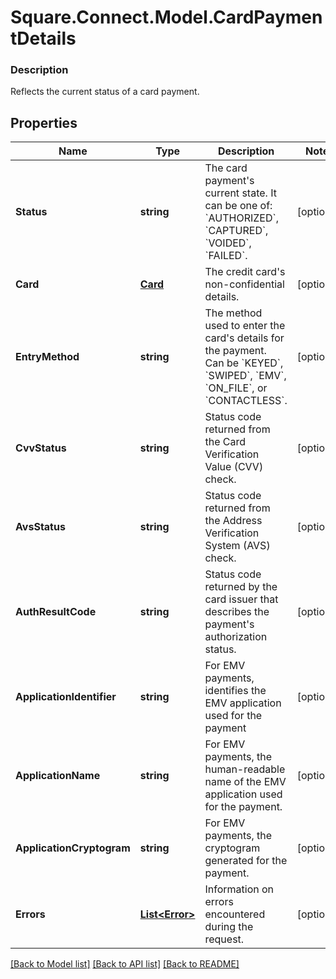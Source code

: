 # Square.Connect.Model.CardPaymentDetails

### Description

Reflects the current status of a card payment.

## Properties

Name | Type | Description | Notes
------------ | ------------- | ------------- | -------------
**Status** | **string** | The card payment&#39;s current state. It can be one of: &#x60;AUTHORIZED&#x60;, &#x60;CAPTURED&#x60;, &#x60;VOIDED&#x60;, &#x60;FAILED&#x60;. | [optional] 
**Card** | [**Card**](Card.md) | The credit card&#39;s non-confidential details. | [optional] 
**EntryMethod** | **string** | The method used to enter the card&#39;s details for the payment.  Can be &#x60;KEYED&#x60;, &#x60;SWIPED&#x60;, &#x60;EMV&#x60;, &#x60;ON_FILE&#x60;, or &#x60;CONTACTLESS&#x60;. | [optional] 
**CvvStatus** | **string** | Status code returned from the Card Verification Value (CVV) check. | [optional] 
**AvsStatus** | **string** | Status code returned from the Address Verification System (AVS) check. | [optional] 
**AuthResultCode** | **string** | Status code returned by the card issuer that describes the payment&#39;s authorization status. | [optional] 
**ApplicationIdentifier** | **string** | For EMV payments, identifies the EMV application used for the payment | [optional] 
**ApplicationName** | **string** | For EMV payments, the human-readable name of the EMV application used for the payment. | [optional] 
**ApplicationCryptogram** | **string** | For EMV payments, the cryptogram generated for the payment. | [optional] 
**Errors** | [**List&lt;Error&gt;**](Error.md) | Information on errors encountered during the request. | [optional] 



[[Back to Model list]](../README.md#documentation-for-models) [[Back to API list]](../README.md#documentation-for-api-endpoints) [[Back to README]](../README.md)

